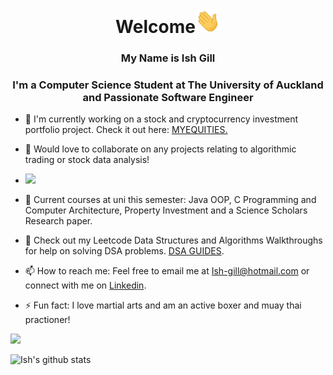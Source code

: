 <h1 align="center">Welcome<img src="https://raw.githubusercontent.com/ABSphreak/ABSphreak/master/gifs/Hi.gif" width="40px" />
<h3 align="center">My Name is Ish Gill</h3>
<h3 align="center">I'm a Computer Science Student at The University of Auckland and Passionate Software Engineer</h3>

- 🔭 I'm currently working on a stock and cryptocurrency investment portfolio project. Check it out here: [MYEQUITIES.](https://github.com/IshGill/MYEQUITIES)
- 👯 Would love to collaborate on any projects relating to algorithmic trading or stock data analysis! 
- <img src="https://user-images.githubusercontent.com/57751792/110103018-51147500-7e0a-11eb-8e31-ebd7d9e9178d.png" width="300px" />

- 🌱 Current courses at uni this semester: Java OOP, C Programming and Computer Architecture, Property Investment and a Science Scholars Research paper. 
- 💬 Check out my Leetcode Data Structures and Algorithms Walkthroughs for help on solving DSA problems. [DSA GUIDES](https://github.com/IshGill/DSA-and-Leetcode-Walkthroughs).
- 📫 How to reach me: Feel free to email me at Ish-gill@hotmail.com or connect with me on [Linkedin](https://www.linkedin.com/in/ishgill/).

- ⚡ Fun fact: I love martial arts and am an active boxer and muay thai practioner! 
<img src="https://i.imgur.com/f8ug4xe.gif" width = "335px">


![Ish's github stats](https://github-readme-stats.vercel.app/api?username=IshGill&show_icons=true&theme=cobalt)
